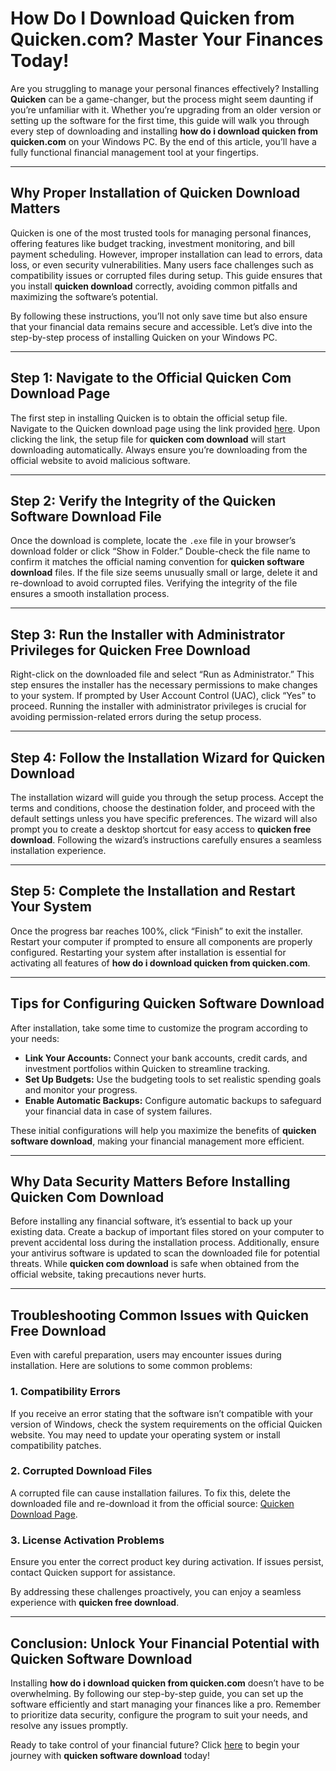 # How Do I Download Quicken from Quicken.com? Master Your Finances Today!

Are you struggling to manage your personal finances effectively? Installing **Quicken** can be a game-changer, but the process might seem daunting if you’re unfamiliar with it. Whether you’re upgrading from an older version or setting up the software for the first time, this guide will walk you through every step of downloading and installing **how do i download quicken from quicken.com** on your Windows PC. By the end of this article, you’ll have a fully functional financial management tool at your fingertips.

---

## Why Proper Installation of **Quicken Download** Matters

Quicken is one of the most trusted tools for managing personal finances, offering features like budget tracking, investment monitoring, and bill payment scheduling. However, improper installation can lead to errors, data loss, or even security vulnerabilities. Many users face challenges such as compatibility issues or corrupted files during setup. This guide ensures that you install **quicken download** correctly, avoiding common pitfalls and maximizing the software’s potential.

By following these instructions, you’ll not only save time but also ensure that your financial data remains secure and accessible. Let’s dive into the step-by-step process of installing Quicken on your Windows PC.

---

## Step 1: Navigate to the Official **Quicken Com Download** Page

The first step in installing Quicken is to obtain the official setup file. Navigate to the Quicken download page using the link provided [here](https://quicken.com/download). Upon clicking the link, the setup file for **quicken com download** will start downloading automatically. Always ensure you’re downloading from the official website to avoid malicious software.

---

## Step 2: Verify the Integrity of the **Quicken Software Download** File

Once the download is complete, locate the `.exe` file in your browser’s download folder or click “Show in Folder.” Double-check the file name to confirm it matches the official naming convention for **quicken software download** files. If the file size seems unusually small or large, delete it and re-download to avoid corrupted files. Verifying the integrity of the file ensures a smooth installation process.

---

## Step 3: Run the Installer with Administrator Privileges for **Quicken Free Download**

Right-click on the downloaded file and select “Run as Administrator.” This step ensures the installer has the necessary permissions to make changes to your system. If prompted by User Account Control (UAC), click “Yes” to proceed. Running the installer with administrator privileges is crucial for avoiding permission-related errors during the setup process.

---

## Step 4: Follow the Installation Wizard for **Quicken Download**

The installation wizard will guide you through the setup process. Accept the terms and conditions, choose the destination folder, and proceed with the default settings unless you have specific preferences. The wizard will also prompt you to create a desktop shortcut for easy access to **quicken free download**. Following the wizard’s instructions carefully ensures a seamless installation experience.

---

## Step 5: Complete the Installation and Restart Your System

Once the progress bar reaches 100%, click “Finish” to exit the installer. Restart your computer if prompted to ensure all components are properly configured. Restarting your system after installation is essential for activating all features of **how do i download quicken from quicken.com**.

---

## Tips for Configuring **Quicken Software Download**

After installation, take some time to customize the program according to your needs:

- **Link Your Accounts:** Connect your bank accounts, credit cards, and investment portfolios within Quicken to streamline tracking.
- **Set Up Budgets:** Use the budgeting tools to set realistic spending goals and monitor your progress.
- **Enable Automatic Backups:** Configure automatic backups to safeguard your financial data in case of system failures.

These initial configurations will help you maximize the benefits of **quicken software download**, making your financial management more efficient.

---

## Why Data Security Matters Before Installing **Quicken Com Download**

Before installing any financial software, it’s essential to back up your existing data. Create a backup of important files stored on your computer to prevent accidental loss during the installation process. Additionally, ensure your antivirus software is updated to scan the downloaded file for potential threats. While **quicken com download** is safe when obtained from the official website, taking precautions never hurts.

---

## Troubleshooting Common Issues with **Quicken Free Download**

Even with careful preparation, users may encounter issues during installation. Here are solutions to some common problems:

### 1. Compatibility Errors
If you receive an error stating that the software isn’t compatible with your version of Windows, check the system requirements on the official Quicken website. You may need to update your operating system or install compatibility patches.

### 2. Corrupted Download Files
A corrupted file can cause installation failures. To fix this, delete the downloaded file and re-download it from the official source: [Quicken Download Page](https://quicken.com/download).

### 3. License Activation Problems
Ensure you enter the correct product key during activation. If issues persist, contact Quicken support for assistance.

By addressing these challenges proactively, you can enjoy a seamless experience with **quicken free download**.

---

## Conclusion: Unlock Your Financial Potential with **Quicken Software Download**

Installing **how do i download quicken from quicken.com** doesn’t have to be overwhelming. By following our step-by-step guide, you can set up the software efficiently and start managing your finances like a pro. Remember to prioritize data security, configure the program to suit your needs, and resolve any issues promptly.

Ready to take control of your financial future? Click [here](https://quicken.com/download) to begin your journey with **quicken software download** today!
